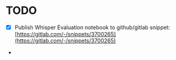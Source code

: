 # TODO



* [x] Publish Whisper Evaluation notebook to  github/gitlab snippet: [https://gitlab.com/-/snippets/3700265](https://gitlab.com/-/snippets/3700265)
*
